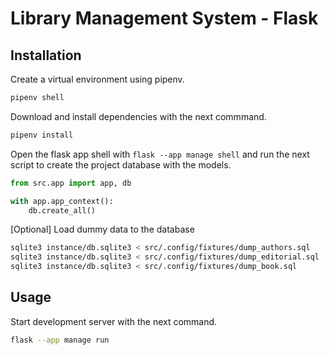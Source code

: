 # Library Management System - Flask


## Installation

Create a virtual environment using pipenv.
```bash
pipenv shell
```

Download and install dependencies with the next commmand.
```bash
pipenv install
```

Open the flask app shell with `flask --app manage shell` and run the next script to 
create the project database with the models.
```python
from src.app import app, db

with app.app_context():
    db.create_all()
```

[Optional] Load dummy data to the database
```bash
sqlite3 instance/db.sqlite3 < src/.config/fixtures/dump_authors.sql
sqlite3 instance/db.sqlite3 < src/.config/fixtures/dump_editorial.sql
sqlite3 instance/db.sqlite3 < src/.config/fixtures/dump_book.sql
```

## Usage

Start development server with the next command.
```bash
flask --app manage run
```
